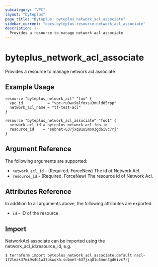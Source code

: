 ```yaml
---
subcategory: "VPC"
layout: "byteplus"
page_title: "Byteplus: byteplus_network_acl_associate"
sidebar_current: "docs-byteplus-resource-network_acl_associate"
description: |-
  Provides a resource to manage network acl associate
---
```

# byteplus_network_acl_associate
Provides a resource to manage network acl associate
## Example Usage
```hcl
resource "byteplus_network_acl" "foo" {
  vpc_id           = "vpc-ru0wv9alfoxsu3nuld85rpp"
  network_acl_name = "tf-test-acl"
}

resource "byteplus_network_acl_associate" "foo1" {
  network_acl_id = byteplus_network_acl.foo.id
  resource_id    = "subnet-637jxq81u5mon3gd6ivc7rj"
}
```
## Argument Reference
The following arguments are supported:
* `network_acl_id` - (Required, ForceNew) The id of Network Acl.
* `resource_id` - (Required, ForceNew) The resource id of Network Acl.

## Attributes Reference
In addition to all arguments above, the following attributes are exported:
* `id` - ID of the resource.



## Import
NetworkAcl associate can be imported using the network_acl_id:resource_id, e.g.
```
$ terraform import byteplus_network_acl_associate.default nacl-172leak37mi9s4d1w33pswqkh:subnet-637jxq81u5mon3gd6ivc7rj
```

